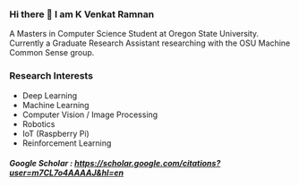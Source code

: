 ### Hi there 👋 I am K Venkat Ramnan 

A Masters in Computer Science Student at Oregon State University. Currently a Graduate Research Assistant researching with the OSU Machine Common Sense group.



### Research Interests
* Deep Learning
* Machine Learning
* Computer Vision / Image Processing
* Robotics
* IoT (Raspberry Pi)
* Reinforcement Learning




##### Google Scholar : https://scholar.google.com/citations?user=m7CL7o4AAAAJ&hl=en


